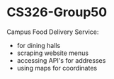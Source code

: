 # CS326-Group50

Campus Food Delivery Service:
- for dining halls
- scraping website menus
- accessing API's for addresses
- using maps for coordinates